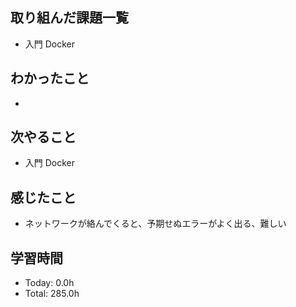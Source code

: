 ## 取り組んだ課題一覧
- 入門 Docker
## わかったこと
- 
## 次やること
- 入門 Docker
## 感じたこと
- ネットワークが絡んでくると、予期せぬエラーがよく出る、難しい
## 学習時間
- Today: 0.0h
- Total: 285.0h

